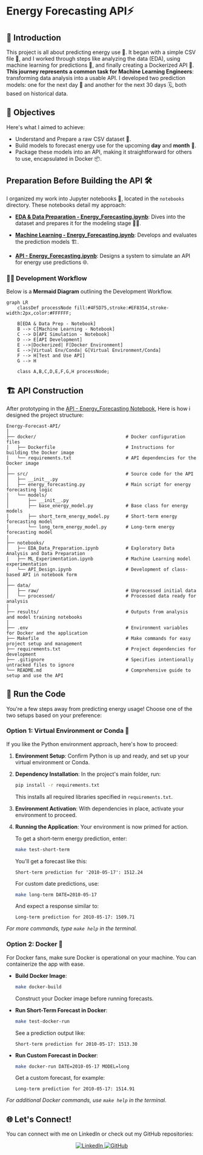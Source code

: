 # Energy Forecasting API⚡

## 📘 Introduction

This project is all about predicting energy use 🔌. It began with a simple CSV file 📁, and I worked through steps like analyzing the data (EDA), using machine learning for predictions 🤖, and finally creating a Dockerized API 🐳. **This journey represents a common task for Machine Learning Engineers**: transforming data analysis into a usable API. I developed two prediction models: one for the next day 📆 and another for the next 30 days 🗓️, both based on historical data.

## 🎯 Objectives

Here's what I aimed to achieve:

- Understand and Prepare a raw CSV dataset 📁.
- Build models to forecast energy use for the upcoming **day** and **month** 🔮.
- Package these models into an API, making it straightforward for others to use, encapsulated in Docker 📦.

## Preparation Before Building the API 🛠️

I organized my work into Jupyter notebooks 📓, located in the `notebooks` directory. These notebooks detail my approach:

- **[EDA & Data Preparation - Energy_Forecasting.ipynb](./notebooks/EDA%20&%20Data%20Preparation%20-%20Energy_Forecasting.ipynb)**: Dives into the dataset and prepares it for the modeling stage 🕵️‍♂️.
  
- **[Machine Learning - Energy_Forecasting.ipynb](./notebooks/Machine%20Learning%20-%20Energy_Forecasting.ipynb)**: Develops and evaluates the prediction models 🏗️.
  
- **[API - Energy_Forecasting.ipynb](./notebooks/API%20-%20Energy_Forecasting.ipynb)**: Designs a system to simulate an API for energy use predictions 🌐.


### 🧜‍♂️ Development Workflow

Below is a **Mermaid Diagram** outlining the Development Workflow.

```mermaid
graph LR
    classDef processNode fill:#4F5D75,stroke:#EF8354,stroke-width:2px,color:#FFFFFF;

    B[EDA & Data Prep - Notebook]
    B --> C[Machine Learning - Notebook]
    C --> D[API Simulation - Notebook]
    D --> E[API Development]
    E -->|Dockerized| F[Docker Environment]
    E -->|Virtual Env/Conda| G[Virtual Environment/Conda]
    F --> H[Test and Use API]
    G --> H

    class A,B,C,D,E,F,G,H processNode;
```
## 🏗️ API Construction

After prototyping in the [API - Energy_Forecasting Notebook](./notebooks/API%20-%20Energy_Forecasting.ipynb), Here is how i designed the project structure:

```
Energy-Forecast-API/
│
├── docker/                                 # Docker configuration files
│   ├── Dockerfile                          # Instructions for building the Docker image
│   └── requirements.txt                    # API dependencies for the Docker image
│
├── src/                                    # Source code for the API
│   ├── __init__.py                         
│   ├── energy_forecasting.py               # Main script for energy forecasting logic
│   └── models/                             
│       ├── __init__.py                     
│       ├── base_energy_model.py            # Base class for energy models
│       ├── short_term_energy_model.py      # Short-term energy forecasting model
│       └── long_term_energy_model.py       # Long-term energy forecasting model
│
├── notebooks/                              
│   ├── EDA_Data_Preparation.ipynb          # Exploratory Data Analysis and Data Preparation
│   ├── ML_Experimentation.ipynb            # Machine Learning model experimentation
│   └── API_Design.ipynb                    # Development of class-based API in notebook form
│
├── data/                                   
│   ├── raw/                                # Unprocessed initial data
│   └── processed/                          # Processed data ready for analysis
│
├── results/                                # Outputs from analysis and model training notebooks
│
├── .env                                    # Environment variables for Docker and the application
├── Makefile                                # Make commands for easy project setup and management
├── requirements.txt                        # Project dependencies for development
├── .gitignore                              # Specifies intentionally untracked files to ignore
└── README.md                               # Comprehensive guide to setup and use the API
```

## 🚀 Run the Code

You're a few steps away from predicting energy usage! Choose one of the two setups based on your preference:

### Option 1: Virtual Environment or Conda 🌿

If you like the Python environment approach, here's how to proceed:

1. **Environment Setup**: Confirm Python is up and ready, and set up your virtual environment or Conda.

2. **Dependency Installation**: In the project's main folder, run:
   ```sh
   pip install -r requirements.txt
   ```
   This installs all required libraries specified in `requirements.txt`.

3. **Environment Activation**: With dependencies in place, activate your environment to proceed.

4. **Running the Application**: Your environment is now primed for action.

   To get a short-term energy prediction, enter:
   ```sh
   make test-short-term
   ```
   You'll get a forecast like this:
   ```
   Short-term prediction for '2010-05-17': 1512.24
   ```

   For custom date predictions, use:
   ```sh
   make long-term DATE=2010-05-17
   ```
   And expect a response similar to:
   ```
   Long-term prediction for 2010-05-17: 1509.71
   ```
_For more commands, type `make help` in the terminal._

### Option 2: Docker 🐳

For Docker fans, make sure Docker is operational on your machine. You can containerize the app with ease.

- **Build Docker Image**:
  ```sh
  make docker-build
  ```
  Construct your Docker image before running forecasts.

- **Run Short-Term Forecast in Docker**:
  ```sh
  make test-docker-run
  ```
  See a prediction output like:
  ```
  Short-term prediction for 2010-05-17: 1513.30
  ```

- **Run Custom Forecast in Docker**:
  ```sh
  make docker-run DATE=2010-05-17 MODEL=long
  ```
  Get a custom forecast, for example:
  ```
  Long-term prediction for 2010-05-17: 1514.91
  ```
_For additional Docker commands, use `make help` in the terminal._

## 🌐 Let's Connect!

You can connect with me on LinkedIn or check out my GitHub repositories:

<div align="center">
  <a href="https://www.linkedin.com/in/labrijisaad/">
    <img src="https://img.shields.io/badge/LinkedIn-%230077B5.svg?&style=for-the-badge&logo=linkedin&logoColor=white" alt="LinkedIn"/>
  </a>
  <a href="https://github.com/labrijisaad">
    <img src="https://img.shields.io/badge/GitHub-100000?style=for-the-badge&logo=github&logoColor=white" alt="GitHub"/>
  </a>
</div>
